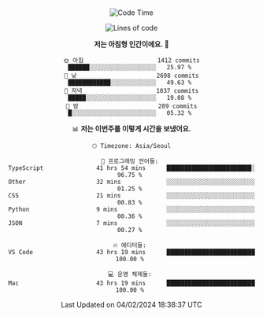 <div align="center">

<br />

 <!--START_SECTION:waka-->
![Code Time](http://img.shields.io/badge/Code%20Time-2%2C026%20hrs%2013%20mins-blue)

![Lines of code](https://img.shields.io/badge/%EC%A0%80%EB%8A%94%20%EC%97%AC%ED%83%9C%EA%B9%8C%EC%A7%80%20-3.4%20million%20%EC%A4%84%EC%9D%98%20%EC%BD%94%EB%93%9C%EB%A5%BC%20%EC%9E%91%EC%84%B1%ED%96%88%EC%96%B4%EC%9A%94.-blue)

**저는 아침형 인간이에요. 🐤** 

```text
🌞 아침                     1412 commits        ██████░░░░░░░░░░░░░░░░░░░   25.97 % 
🌆 낮　                     2698 commits        ████████████░░░░░░░░░░░░░   49.63 % 
🌃 저녁                     1037 commits        █████░░░░░░░░░░░░░░░░░░░░   19.08 % 
🌙 밤　                     289 commits         █░░░░░░░░░░░░░░░░░░░░░░░░   05.32 % 
```


📊 **저는 이번주를 이렇게 시간을 보냈어요.** 

```text
🕑︎ Timezone: Asia/Seoul

💬 프로그래밍 언어들: 
TypeScript               41 hrs 54 mins      ████████████████████████░   96.75 % 
Other                    32 mins             ░░░░░░░░░░░░░░░░░░░░░░░░░   01.25 % 
CSS                      21 mins             ░░░░░░░░░░░░░░░░░░░░░░░░░   00.83 % 
Python                   9 mins              ░░░░░░░░░░░░░░░░░░░░░░░░░   00.36 % 
JSON                     7 mins              ░░░░░░░░░░░░░░░░░░░░░░░░░   00.27 % 

🔥 에디터들: 
VS Code                  43 hrs 19 mins      █████████████████████████   100.00 % 

💻 운영 체제들: 
Mac                      43 hrs 19 mins      █████████████████████████   100.00 % 
```


 Last Updated on 04/02/2024 18:38:37 UTC
<!--END_SECTION:waka-->

</div>
